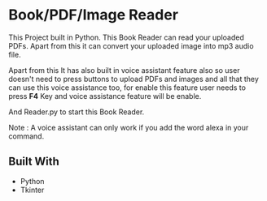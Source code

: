 
# Book/PDF/Image Reader  
 
This Project built in Python. This Book Reader can read your uploaded PDFs. Apart from this it can convert your uploaded image into mp3 audio file.

Apart from this It has also built in voice assistant feature also so user doesn't need to press buttons to upload PDFs and images and all that they can use this voice assistance too, for enable this feature user needs to press **F4** Key and voice assistance feature will be enable.

And Reader.py to start this Book Reader.

Note : A voice assistant can only work if you add the word alexa in your command.

## Built With

- Python
- Tkinter


